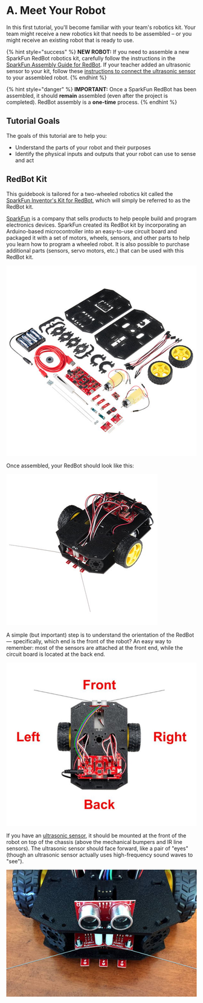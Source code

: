 # A. Meet Your Robot

In this first tutorial, you'll become familiar with your team's robotics kit. Your team might receive a new robotics kit that needs to be assembled – or you might receive an existing robot that is ready to use.

{% hint style="success" %}
**NEW ROBOT:**  If you need to assemble a new SparkFun RedBot robotics kit, carefully follow the instructions in the [SparkFun Assembly Guide for RedBot](https://learn.sparkfun.com/tutorials/assembly-guide-for-redbot-with-shadow-chassis). If your teacher added an ultrasonic sensor to your kit, follow these [instructions to connect the ultrasonic sensor](../../references/physical-inputs/ultrasonic-sensor.md) to your assembled robot.
{% endhint %}

{% hint style="danger" %}
**IMPORTANT:** Once a SparkFun RedBot has been assembled, it should **remain** assembled \(even after the project is completed\). RedBot assembly is a **one-time** process.
{% endhint %}

## Tutorial Goals  <a id="tutorial-goals"></a>

The goals of this tutorial are to help you:

* Understand the parts of your robot and their purposes
* Identify the physical inputs and outputs that your robot can use to sense and act 

## RedBot Kit <a id="photon-kit"></a>

This guidebook is tailored for a two-wheeled robotics kit called the [SparkFun Inventor's Kit for RedBot](https://www.sparkfun.com/products/13320), which will simply be referred to as the RedBot kit.

​[SparkFun](https://www.sparkfun.com/) is a company that sells products to help people build and program electronics devices. SparkFun created its RedBot kit by incorporating an Arduino-based microcontroller into an easy-to-use circuit board and packaged it with a set of motors, wheels, sensors, and other parts to help you learn how to program a wheeled robot. It is also possible to purchase additional parts \(sensors, servo motors, etc.\) that can be used with this RedBot kit.

![SparkFun RedBot Kit Parts](../../.gitbook/assets/redbot-kit-parts.jpg)

Once assembled, your RedBot should look like this:

![SparkFun RedBot \(without Ultrasonic Sensor\)](../../.gitbook/assets/redbot.jpg)

A simple \(but important\) step is to understand the orientation of the RedBot — specifically, which end is the front of the robot?  An easy way to remember:  most of the sensors are attached at the front end, while the circuit board is located at the back end.

![Top View of RedBot \(with Ultrasonic Sensor\)](../../.gitbook/assets/redbot-top-view-sides.jpg)

If you have an [ultrasonic sensor](../../references/physical-inputs/ultrasonic-sensor.md), it should be mounted at the front of the robot on top of the chassis \(above the mechanical bumpers and IR line sensors\). The ultrasonic sensor should face forward, like a pair of "eyes" \(though an ultrasonic sensor actually uses high-frequency sound waves to "see"\).

![Ultrasonic Sensor Mounted at Front of RedBot](../../.gitbook/assets/ultrasonic-mounted.jpg)



